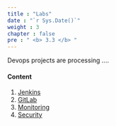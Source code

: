 ```yaml
---
title : "Labs"
date : "`r Sys.Date()`"
weight : 3
chapter : false
pre : " <b> 3.3 </b> "
---
```


Devops projects are processing ....

#### Content

1. [Jenkins](3.3.1-jenkins/)
2. [GitLab](3.3.2-gitlab/)
3. [Monitoring](3.3.3-monitoring/)
4. [Security](3.3.4-Security/)
